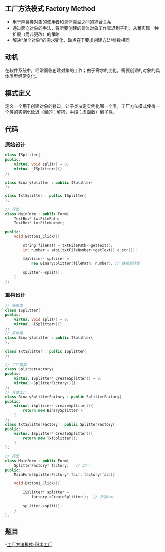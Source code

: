 ## 工厂方法模式 Factory Method

- 用于隔离类对象的使用者和具体类型之间的耦合关系
- 通过面向对象的手法，将所要创建的具体对象工作延迟到子列，从而实现一种扩展（而非更改）的策略
- 解决“单个对象”的需求变化，缺点在于要求创建方法/参数相同

## 动机

在软件系统中，经常面临创建对象的工作；由于需求的变化，需要创建的对象的具体类型经常变化。

## 模式定义

定义一个用于创建对象的接口，让子类决定实例化哪一个类，工厂方法模式使得一个类的实例化延迟（目的：解耦，手段：虚函数）到子类。

## 代码

### 原始设计

```cpp
class ISplitter{
public:
    virtual void split() = 0;
    virtual ~ISplitter(){}
};

class BinarySplitter : public ISplitter{
};

class TxtSplitter : public ISplitter{
};

// 界面
class MainForm : public Form{
    TextBox* txtFilePath;
    TextBox* txtFileNumber;

public:
    void Button1_Click(){

        string filePath = txtFilePath->getText();
        int number = atoi(txtFileNumber->getText().c_str());

        ISplitter* splitter = 
            new BinarySplitter(filePath, number); // 依赖具体类

        splitter->split();
    }
};
```

### 重构设计

```cpp
// 抽象类
class ISplitter{
public:
    virtual void split() = 0;
    virtual ~ISplitter(){}
};
// 具体类
class BinarySplitter : public ISplitter{
};

class TxtSplitter : public ISplitter{
};

// 工厂基类
class SplitterFactory{
public:
    virtual ISplitter* CreateSplitter() = 0;
    virtual ~SplitterFactory(){}
};
// 具体工厂
class BinarySplitterFactory : public SplitterFactory{
public:
    virtual ISplitter* CreateSplitter(){
        return new BinarySplitter();
    }
};
class TxtSplitterFactory : public SplitterFactory{
public:
    virtual ISplitter* CreateSplitter(){
        return new TxtSplitter();
    }
};

// 界面
class MainForm : public Form{
    SplitterFactory* factory;   // 工厂
public:
    MainForm(SplitterFactory* fac): factory(fac){}

    void Button1_Click(){

        ISplitter* splitter = 
            factory->CreateSplitter();  // 多态new

        splitter->split();
    }
};
```

## 题目

-[工厂方法模式-积木工厂](https://kamacoder.com/problempage.php?pid=1076)